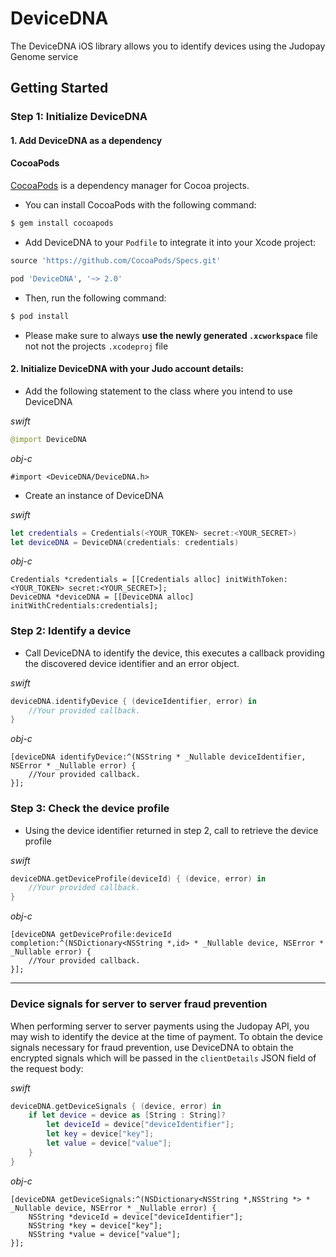 # DeviceDNA #

The DeviceDNA iOS library allows you to identify devices using the Judopay Genome service

## Getting Started

### Step 1: Initialize DeviceDNA

#### 1. Add DeviceDNA as a dependency

#### CocoaPods

[CocoaPods](http://cocoapods.org) is a dependency manager for Cocoa projects.

- You can install CocoaPods with the following command:

```bash
$ gem install cocoapods
```

- Add DeviceDNA to your `Podfile` to integrate it into your Xcode project:

```ruby
source 'https://github.com/CocoaPods/Specs.git'

pod 'DeviceDNA', '~> 2.0'
```

- Then, run the following command:

```bash
$ pod install
```

- Please make sure to always **use the newly generated `.xcworkspace`** file not not the projects `.xcodeproj` file

#### 2. Initialize DeviceDNA with your Judo account details:

- Add the following statement to the class where you intend to use DeviceDNA

_swift_
```swift
@import DeviceDNA
```

_obj-c_
```objc
#import <DeviceDNA/DeviceDNA.h>
```

- Create an instance of DeviceDNA

_swift_
```swift
let credentials = Credentials(<YOUR_TOKEN> secret:<YOUR_SECRET>)
let deviceDNA = DeviceDNA(credentials: credentials)
```

_obj-c_
```objc
Credentials *credentials = [[Credentials alloc] initWithToken:<YOUR_TOKEN> secret:<YOUR_SECRET>];
DeviceDNA *deviceDNA = [[DeviceDNA alloc] initWithCredentials:credentials];
```

### Step 2: Identify a device

- Call DeviceDNA to identify the device, this executes a callback providing the discovered device identifier and an error object.

_swift_
```swift
deviceDNA.identifyDevice { (deviceIdentifier, error) in
    //Your provided callback.            
}
```

_obj-c_
```objc
[deviceDNA identifyDevice:^(NSString * _Nullable deviceIdentifier, NSError * _Nullable error) {
    //Your provided callback.    
}];
```

### Step 3: Check the device profile

- Using the device identifier returned in step 2, call to retrieve the device profile

_swift_
```swift
deviceDNA.getDeviceProfile(deviceId) { (device, error) in
    //Your provided callback.  
}
```

_obj-c_
```objc
[deviceDNA getDeviceProfile:deviceId completion:^(NSDictionary<NSString *,id> * _Nullable device, NSError * _Nullable error) {
    //Your provided callback.    
}];
```
--------------------------
### Device signals for server to server fraud prevention
When performing server to server payments using the Judopay API, you may wish to identify the device at the time of payment. To obtain the device signals necessary for fraud prevention, use DeviceDNA to obtain the encrypted signals which will be passed in the ```clientDetails``` JSON field of the request body:

_swift_
```swift
deviceDNA.getDeviceSignals { (device, error) in
    if let device = device as [String : String]? 
        let deviceId = device["deviceIdentifier"];
        let key = device["key"];
        let value = device["value"];
    }
}
```

_obj-c_
```objc
[deviceDNA getDeviceSignals:^(NSDictionary<NSString *,NSString *> * _Nullable device, NSError * _Nullable error) {
    NSString *deviceId = device["deviceIdentifier"];
    NSString *key = device["key"];
    NSString *value = device["value"];
}];
```
